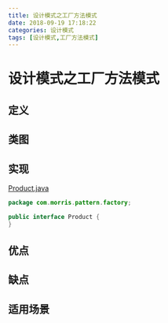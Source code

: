 ```yaml
---
title: 设计模式之工厂方法模式
date: 2018-09-19 17:18:22
categories: 设计模式
tags: [设计模式,工厂方法模式]
---
```


# 设计模式之工厂方法模式

## 定义

## 类图

## 实现
[Product.java](https://github.com/morris131/morris-book/tree/master/%E5%90%8E%E7%AB%AF%E5%BC%80%E5%8F%91/Java/%E8%AE%BE%E8%AE%A1%E6%A8%A1%E5%BC%8F/pattern/src/main/java/com/morris/pattern/factory/Product.java)
```java
package com.morris.pattern.factory;

public interface Product {
}
```



## 优点

## 缺点

## 适用场景